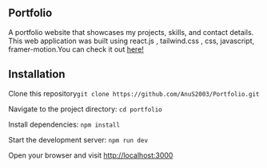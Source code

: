 ## Portfolio
A portfolio website that showcases my projects, skills, and contact details. This web application was built using react.js , tailwind.css , css, javascript, framer-motion.You can check it out [here!](https://portfolio-nu-one-64.vercel.app/)

## Installation

<!-- start:code block -->
Clone this repository`git clone https://github.com/AnuS2003/Portfolio.git`

Navigate to the project directory: `cd portfolio`

Install dependencies: `npm install`

Start the development server: `npm run dev`

Open your browser and visit [http://localhost:3000](http://localhost:3000)